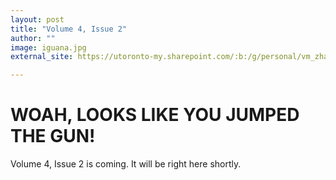 ```yaml
---
layout: post
title: "Volume 4, Issue 2"
author: ""
image: iguana.jpg
external_site: https://utoronto-my.sharepoint.com/:b:/g/personal/vm_zhang_mail_utoronto_ca/EVRAp5I_taVFsZj1oIXfX7wBzue052e0KJg3SRfaijB1Og?e=XuhNG0

---
```


# WOAH, LOOKS LIKE YOU JUMPED THE GUN!

Volume 4, Issue 2 is coming. It will be right here shortly.
